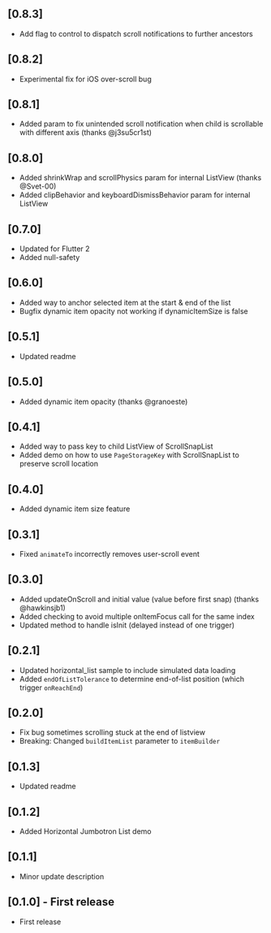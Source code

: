 ## [0.8.3]
- Add flag to control to dispatch scroll notifications to further ancestors

## [0.8.2]
- Experimental fix for iOS over-scroll bug

## [0.8.1]
- Added param to fix unintended scroll notification when child is scrollable with different axis (thanks @j3su5cr1st)

## [0.8.0]
- Added shrinkWrap and scrollPhysics param for internal ListView (thanks @Svet-00)
- Added clipBehavior and keyboardDismissBehavior param for internal ListView

## [0.7.0]
- Updated for Flutter 2
- Added null-safety

## [0.6.0]
- Added way to anchor selected item at the start & end of the list
- Bugfix dynamic item opacity not working if dynamicItemSize is false

## [0.5.1]
- Updated readme

## [0.5.0]
- Added dynamic item opacity (thanks @granoeste)

## [0.4.1]
- Added way to pass key to child ListView of ScrollSnapList
- Added demo on how to use `PageStorageKey` with ScrollSnapList to preserve scroll location

## [0.4.0]
- Added dynamic item size feature

## [0.3.1]
- Fixed `animateTo` incorrectly removes user-scroll event

## [0.3.0]
- Added updateOnScroll and initial value (value before first snap) (thanks @hawkinsjb1)
- Added checking to avoid multiple onItemFocus call for the same index
- Updated method to handle isInit (delayed instead of one trigger)

## [0.2.1]
- Updated horizontal_list sample to include simulated data loading
- Added `endOfListTolerance` to determine end-of-list position (which trigger `onReachEnd`)

## [0.2.0]
- Fix bug sometimes scrolling stuck at the end of listview
- Breaking: Changed `buildItemList` parameter to `itemBuilder`

## [0.1.3]
- Updated readme

## [0.1.2]
- Added Horizontal Jumbotron List demo

## [0.1.1]
- Minor update description

## [0.1.0] - First release
- First release
